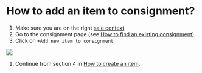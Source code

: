 # How to add an item to consignment?

1. Make sure you are on the right [sale context](../sale/sale-context.md).
2. Go to the consignment page \(see [How to find an existing consignment](how-to-find-an-existing-consignment.md)\).
3. Click on `+Add new item to consignment`

![](https://user-images.githubusercontent.com/20393485/47011172-e9323680-d149-11e8-992a-9fe6646e4fca.jpg)

1. Continue from section 4 in [How to create an item](../items/how-to-create-an-item.md).  

